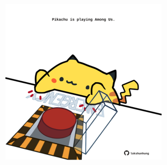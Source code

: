 <!-- built at 10/11/2021, 13:12:22 UTC -->
<p align="center">
  <img width="500" height="500" src="./ReadmeImage.svg">
</p>
